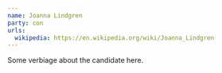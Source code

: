 ```yaml
---
name: Joanna Lindgren
party: con
urls:
  wikipedia: https://en.wikipedia.org/wiki/Joanna_Lindgren
---
```

Some verbiage about the candidate here.
